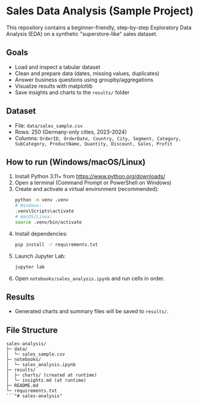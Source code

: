 # Sales Data Analysis (Sample Project)

This repository contains a beginner-friendly, step-by-step Exploratory Data Analysis (EDA) on a synthetic "superstore-like" sales dataset.

## Goals
- Load and inspect a tabular dataset
- Clean and prepare data (dates, missing values, duplicates)
- Answer business questions using groupby/aggregations
- Visualize results with matplotlib
- Save insights and charts to the `results/` folder

## Dataset
- File: `data/sales_sample.csv`
- Rows: 250 (Germany-only cities, 2023-2024)
- Columns: `OrderID, OrderDate, Country, City, Segment, Category, SubCategory, ProductName, Quantity, Discount, Sales, Profit`

## How to run (Windows/macOS/Linux)
1. Install Python 3.11+ from https://www.python.org/downloads/
2. Open a terminal (Command Prompt or PowerShell on Windows)
3. Create and activate a virtual environment (recommended):
   ```bash
   python -m venv .venv
   # Windows:
   .venv\Scripts\activate
   # macOS/Linux:
   source .venv/bin/activate
   ```
4. Install dependencies:
   ```bash
   pip install -r requirements.txt
   ```
5. Launch Jupyter Lab:
   ```bash
   jupyter lab
   ```
6. Open `notebooks/sales_analysis.ipynb` and run cells in order.

## Results
- Generated charts and summary files will be saved to `results/`.

## File Structure
```
sales-analysis/
├─ data/
│  └─ sales_sample.csv
├─ notebooks/
│  └─ sales_analysis.ipynb
├─ results/
│  ├─ charts/ (created at runtime)
│  └─ insights.md (at runtime)
├─ README.md
└─ requirements.txt
```"# sales-analysis" 
